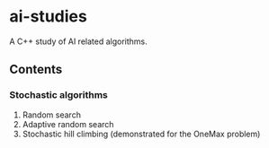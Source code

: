 # ai-studies
A C++ study of AI related algorithms.

## Contents
### Stochastic algorithms
1. Random search
2. Adaptive random search
3. Stochastic hill climbing (demonstrated for the OneMax problem)

